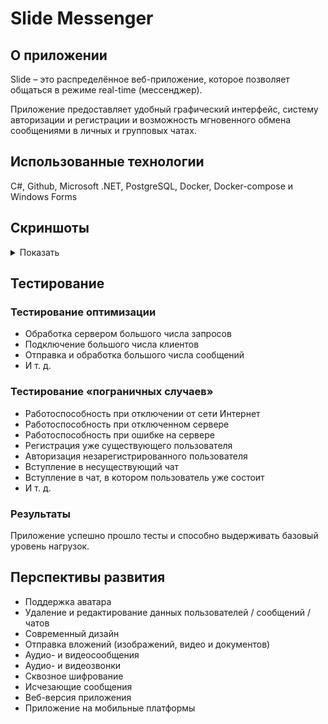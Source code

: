 # Slide Messenger

## О приложении
Slide – это распределённое веб-приложение, которое позволяет общаться в режиме real-time (мессенджер).

Приложение предоставляет удобный графический интерфейс, систему авторизации и регистрации и возможность мгновенного обмена сообщениями в личных и групповых чатах. 

## Использованные технологии
C#, Github, Microsoft .NET, PostgreSQL, Docker, Docker-compose и Windows Forms

## Скриншоты
<details>
  <summary>Показать</summary>  
  
![image](https://github.com/everysoftware/MyMessenger/assets/22497421/69207aaf-4f0d-4427-9ed0-2f6338c9694b)
![image](https://github.com/everysoftware/MyMessenger/assets/22497421/785db5e3-ae25-450d-a5f8-0dafaab4457f)
![image](https://github.com/everysoftware/MyMessenger/assets/22497421/8e82b8bb-66e7-4173-bdc2-da9d96f891b7)
</details>

## Тестирование

### Тестирование оптимизации
-	Обработка сервером большого числа запросов
-	Подключение большого числа клиентов
-	Отправка и обработка большого числа сообщений 
-	И т. д.

### Тестирование «пограничных случаев»
-	Работоспособность при отключении от сети Интернет
-	Работоспособность при отключенном сервере
-	Работоспособность при ошибке на сервере
-	Регистрация уже существующего пользователя
-	Авторизация незарегистрированного пользователя
-	Вступление в несуществующий чат
-	Вступление в чат, в котором пользователь уже состоит
-	И т. д.

### Результаты
Приложение успешно прошло тесты и способно выдерживать базовый уровень нагрузок.

## Перспективы развития
-	Поддержка аватара
-	Удаление и редактирование данных пользователей / сообщений / чатов
-	Современный дизайн
-	Отправка вложений (изображений, видео и документов)
-	Аудио- и видеосообщения
-	Аудио- и видеозвонки
-	Сквозное шифрование
-	Исчезающие сообщения
-	Веб-версия приложения
-	Приложение на мобильные платформы



